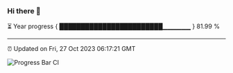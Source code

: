 ### Hi there 👋

⏳ Year progress { ████████████████████████▁▁▁▁▁▁ } 81.99 %

---

⏰ Updated on Fri, 27 Oct 2023 06:17:21 GMT

![Progress Bar CI](https://github.com/liununu/liununu/workflows/Progress%20Bar%20CI/badge.svg)
